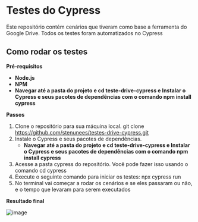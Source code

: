 # Testes do Cypress

Este repositório contém cenários que tiveram como base a ferramenta do Google Drive. Todos os testes foram automatizados no Cypress

## Como rodar os testes

**Pré-requisitos**

* **Node.js**
* **NPM**
* **Navegar até a pasta do projeto e cd teste-drive-cypress e Instalar o Cypress e seus pacotes de dependências com o comando npm install cypress**

**Passos**

1. Clone o repositório para sua máquina local.
    git clone https://github.com/stenunees/testes-drive-cypress.git
2. Instale o Cypress e seus pacotes de dependências.
   * **Navegar até a pasta do projeto e cd teste-drive-cypress e Instalar o Cypress e seus pacotes de dependências com o comando npm install cypress**
3. Acesse a pasta cypress do repositório. Você pode fazer isso usando o comando cd cypress
4. Execute o seguinte comando para iniciar os testes:
   npx cypress run
5. No terminal vai começar a rodar os cenários e se eles passaram ou não, e o tempo que levaram para serem executados



**Resultado final**

![image](https://github.com/stenunees/testes-drive-cypress/assets/100435225/920257cc-01d5-46e7-9f4c-2dd84ed816b2)

